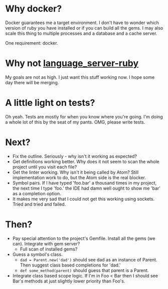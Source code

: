 # Why docker?

Docker guarantees me a target environment.  I don't have to wonder which version of ruby you have installed or if you can build all the gems.  I may also scale this thing to multiple processes and a database and a cache server.

One requirement: docker.

# Why not [language_server-ruby](https://github.com/mtsmfm/language_server-ruby)

My goals are not as high.  I just want this stuff working now.  I hope some day there will be merging.

# A little light on tests?

Oh yeah.  Tests are mostly for when you know where you're going.  I'm doing a whole lot of this by the seat of my pants.  OMG, please write tests.

# Next?

* Fix the outline.  Seriously - why isn't it working as expected?
* Get definitions working better.  Why does it not seem to scan the whole project until you visit each file?
* Get the linter working.  Why isn't it being called by Atom?  Still implementation work to do, but the Atom side is the real blocker.
* Symbol pairs.  If I have typed 'foo.bar' a thousand times in my project, the next time I type 'foo.' the IDE had damn well ought to show me 'bar' as a completion option.
* It makes me very sad that I could not get this working using sockets.  Tried and tried and failed.

# Then?

* Pay special attention to the project's Gemfile.  Install all the gems (we can).  Integrate with gem server?
  * Full scan of installed gems?
* Guess a symbol's class.
  * `dad = Parent.new('dad')` should see dad as an instance of Parent.  Then suggest class based completions for 'dad.'
  * `def some_method(parent)` should guess that parent is a Parent.
* Integrate class based scope logic.  If I'm in Foo < Bar then I should see Bar's methods at just slightly lower priority than Foo's.
